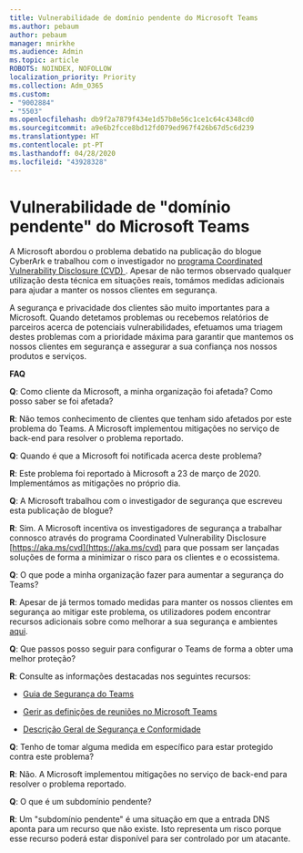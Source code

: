 ```yaml
---
title: Vulnerabilidade de domínio pendente do Microsoft Teams
ms.author: pebaum
author: pebaum
manager: mnirkhe
ms.audience: Admin
ms.topic: article
ROBOTS: NOINDEX, NOFOLLOW
localization_priority: Priority
ms.collection: Adm_O365
ms.custom:
- "9002884"
- "5503"
ms.openlocfilehash: db9f2a7879f434e1d57b8e56c1ce1c64c4348cd0
ms.sourcegitcommit: a9e6b2fcce8bd12fd079ed967f426b67d5c6d239
ms.translationtype: HT
ms.contentlocale: pt-PT
ms.lasthandoff: 04/28/2020
ms.locfileid: "43928328"
---
```

# <a name="microsoft-teams-dangling-domain-vulnerability"></a>Vulnerabilidade de "domínio pendente" do Microsoft Teams

A Microsoft abordou o problema debatido na publicação do blogue CyberArk e trabalhou com o investigador no [programa Coordinated Vulnerability Disclosure (CVD) ](https://aka.ms/cvd). Apesar de não termos observado qualquer utilização desta técnica em situações reais, tomámos medidas adicionais para ajudar a manter os nossos clientes em segurança.

A segurança e privacidade dos clientes são muito importantes para a Microsoft. Quando detetamos problemas ou recebemos relatórios de parceiros acerca de potenciais vulnerabilidades, efetuamos uma triagem destes problemas com a prioridade máxima para garantir que mantemos os nossos clientes em segurança e assegurar a sua confiança nos nossos produtos e serviços.

**FAQ**

**Q**: Como cliente da Microsoft, a minha organização foi afetada? Como posso saber se foi afetada?

**R**: Não temos conhecimento de clientes que tenham sido afetados por este problema do Teams. A Microsoft implementou mitigações no serviço de back-end para resolver o problema reportado.

**Q**: Quando é que a Microsoft foi notificada acerca deste problema?

**R**: Este problema foi reportado à Microsoft a 23 de março de 2020. Implementámos as mitigações no próprio dia.

**Q**: A Microsoft trabalhou com o investigador de segurança que escreveu esta publicação de blogue?

**R**: Sim. A Microsoft incentiva os investigadores de segurança a trabalhar connosco através do programa Coordinated Vulnerability Disclosure [https://aka.ms/cvd](https://aka.ms/cvd) para que possam ser lançadas soluções de forma a minimizar o risco para os clientes e o ecossistema.  

**Q**: O que pode a minha organização fazer para aumentar a segurança do Teams?  

**R**: Apesar de já termos tomado medidas para manter os nossos clientes em segurança ao mitigar este problema, os utilizadores podem encontrar recursos adicionais sobre como melhorar a sua segurança e ambientes [aqui](https://www.microsoft.com/microsoft-365/blog/2020/04/06/it-professionals-privacy-security-microsoft-teams/).  

**Q**: Que passos posso seguir para configurar o Teams de forma a obter uma melhor proteção?

**R**: Consulte as informações destacadas nos seguintes recursos: 

- [Guia de Segurança do Teams](https://docs.microsoft.com/microsoftteams/teams-security-guide)

- [Gerir as definições de reuniões no Microsoft Teams](https://docs.microsoft.com/microsoftteams/meeting-settings-in-teams)

- [Descrição Geral de Segurança e Conformidade](https://docs.microsoft.com/microsoftteams/security-compliance-overview)

**Q**: Tenho de tomar alguma medida em específico para estar protegido contra este problema?

**R**: Não. A Microsoft implementou mitigações no serviço de back-end para resolver o problema reportado.

**Q**: O que é um subdomínio pendente?

**R**:  Um "subdomínio pendente" é uma situação em que a entrada DNS aponta para um recurso que não existe.  Isto representa um risco porque esse recurso poderá estar disponível para ser controlado por um atacante.
